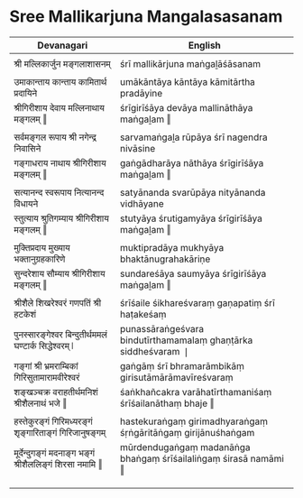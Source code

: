 # Sree Mallikarjuna Mangalasasanam

| Devanagari | English |
| ------ | ------ |
|  |  |
| श्री मल्लिकार्जुन मङ्गलाशासनम्   | śrī mallikārjuna maṅgaḻāśāsanam   |
|  |  |
| उमाकान्ताय कान्ताय कामितार्थ प्रदायिने   | umākāntāya kāntāya kāmitārtha pradāyine   |
| श्रीगिरीशाय देवाय मल्लिनाथाय मङ्गलम् ‖   | śrīgirīśāya devāya mallināthāya maṅgaḻam ‖   |
|  |  |
| सर्वमङ्गल रूपाय श्री नगेन्द्र निवासिने   | sarvamaṅgaḻa rūpāya śrī nagendra nivāsine   |
| गङ्गाधराय नाथाय श्रीगिरीशाय मङ्गलम् ‖   | gaṅgādharāya nāthāya śrīgirīśāya maṅgaḻam ‖   |
|  |  |
| सत्यानन्द स्वरूपाय नित्यानन्द विधायने   | satyānanda svarūpāya nityānanda vidhāyane   |
| स्तुत्याय श्रुतिगम्याय श्रीगिरीशाय मङ्गलम् ‖   | stutyāya śrutigamyāya śrīgirīśāya maṅgaḻam ‖   |
|  |  |
| मुक्तिप्रदाय मुख्याय भक्तानुग्रहकारिणे   | muktipradāya mukhyāya bhaktānugrahakāriṇe   |
| सुन्दरेशाय सौम्याय श्रीगिरीशाय मङ्गलम् ‖   | sundareśāya saumyāya śrīgirīśāya maṅgaḻam ‖   |
|  |  |
| श्रीशैले शिखरेश्वरं गणपतिं श्री हटकेशं   | śrīśaile śikhareśvaraṃ gaṇapatiṃ śrī haṭakeśaṃ   |
| पुनस्सारङ्गेश्वर बिन्दुतीर्थममलं घण्टार्क सिद्धेश्वरम् ❘   | punassāraṅgeśvara bindutīrthamamalaṃ ghaṇṭārka siddheśvaram ❘   |
| गङ्गां श्री भ्रमराम्बिकां गिरिसुतामारामवीरेश्वरं   | gaṅgāṃ śrī bhramarāmbikāṃ girisutāmārāmavīreśvaraṃ   |
| शङ्खञ्चक्र वराहतीर्थमनिशं श्रीशैलनाथं भजे ‖   | śaṅkhañcakra varāhatīrthamaniśaṃ śrīśailanāthaṃ bhaje ‖   |
|  |  |
| हस्तेकुरङ्गं गिरिमध्यरङ्गं शृङ्गारिताङ्गं गिरिजानुषङ्गम्   | hastekuraṅgaṃ girimadhyaraṅgaṃ śṛṅgāritāṅgaṃ girijānuśhaṅgam   |
| मूर्देन्दुगङ्गं मदनाङ्ग भङ्गं श्रीशैललिङ्गं शिरसा नमामि ‖   | mūrdendugaṅgaṃ madanāṅga bhaṅgaṃ śrīśailaliṅgaṃ śirasā namāmi ‖   |
|  |  |
|  |  |
|  |  |
